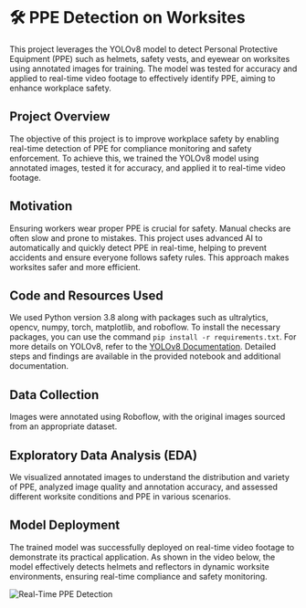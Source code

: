 # 🛠️ PPE Detection on Worksites

This project leverages the YOLOv8 model to detect Personal Protective Equipment (PPE) such as helmets, safety vests, and eyewear on worksites using annotated images for training. The model was tested for accuracy and applied to real-time video footage to effectively identify PPE, aiming to enhance workplace safety.

## Project Overview
The objective of this project is to improve workplace safety by enabling real-time detection of PPE for compliance monitoring and safety enforcement. To achieve this, we trained the YOLOv8 model using annotated images, tested it for accuracy, and applied it to real-time video footage.

## Motivation
Ensuring workers wear proper PPE is crucial for safety. Manual checks are often slow and prone to mistakes. This project uses advanced AI to automatically and quickly detect PPE in real-time, helping to prevent accidents and ensure everyone follows safety rules. This approach makes worksites safer and more efficient.

## Code and Resources Used
We used Python version 3.8 along with packages such as ultralytics, opencv, numpy, torch, matplotlib, and roboflow. To install the necessary packages, you can use the command `pip install -r requirements.txt`. For more details on YOLOv8, refer to the [YOLOv8 Documentation](https://github.com/ultralytics/yolov8). Detailed steps and findings are available in the provided notebook and additional documentation.

## Data Collection
Images were annotated using Roboflow, with the original images sourced from an appropriate dataset.

## Exploratory Data Analysis (EDA)
We visualized annotated images to understand the distribution and variety of PPE, analyzed image quality and annotation accuracy, and assessed different worksite conditions and PPE in various scenarios.

## Model Deployment
The trained model was successfully deployed on real-time video footage to demonstrate its practical application. As shown in the video below, the model effectively detects helmets and reflectors in dynamic worksite environments, ensuring real-time compliance and safety monitoring.

![Real-Time PPE Detection](path/to/your/Output1-ezgif.com-video-to-gif-converter.gif)

